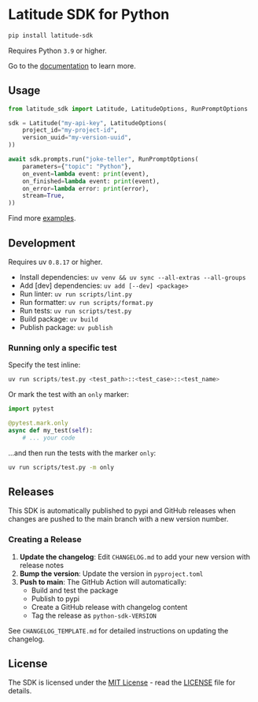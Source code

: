 # Latitude SDK for Python

```sh
pip install latitude-sdk
```

Requires Python `3.9` or higher.

Go to the [documentation](https://docs.latitude.so/guides/sdk/python) to learn more.

## Usage

```python
from latitude_sdk import Latitude, LatitudeOptions, RunPromptOptions

sdk = Latitude("my-api-key", LatitudeOptions(
    project_id="my-project-id",
    version_uuid="my-version-uuid",
))

await sdk.prompts.run("joke-teller", RunPromptOptions(
    parameters={"topic": "Python"},
    on_event=lambda event: print(event),
    on_finished=lambda event: print(event),
    on_error=lambda error: print(error),
    stream=True,
))
```

Find more [examples](https://docs.latitude.so/examples/sdk).

## Development

Requires uv `0.8.17` or higher.

- Install dependencies: `uv venv && uv sync --all-extras --all-groups`
- Add [dev] dependencies: `uv add [--dev] <package>`
- Run linter: `uv run scripts/lint.py`
- Run formatter: `uv run scripts/format.py`
- Run tests: `uv run scripts/test.py`
- Build package: `uv build`
- Publish package: `uv publish`

### Running only a specific test

Specify the test inline:

```python
uv run scripts/test.py <test_path>::<test_case>::<test_name>
```

Or mark the test with an `only` marker:

```python
import pytest

@pytest.mark.only
async def my_test(self):
    # ... your code
```

...and then run the tests with the marker `only`:

```sh
uv run scripts/test.py -m only
```

## Releases

This SDK is automatically published to pypi and GitHub releases when changes are pushed to the main branch with a new version number.

### Creating a Release

1. **Update the changelog**: Edit `CHANGELOG.md` to add your new version with release notes
2. **Bump the version**: Update the version in `pyproject.toml`
3. **Push to main**: The GitHub Action will automatically:
   - Build and test the package
   - Publish to pypi
   - Create a GitHub release with changelog content
   - Tag the release as `python-sdk-VERSION`

See `CHANGELOG_TEMPLATE.md` for detailed instructions on updating the changelog.

## License

The SDK is licensed under the [MIT License](https://opensource.org/licenses/MIT) - read the [LICENSE](/LICENSE) file for details.

